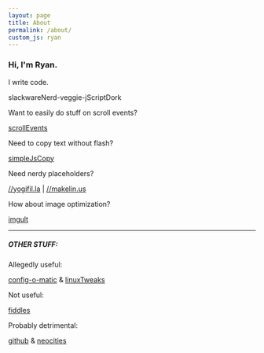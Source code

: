 ```yaml
---
layout: page
title: About
permalink: /about/
custom_js: ryan
---
```

### Hi, I'm Ryan.

I write code.

<span id="moniker">slackwareNerd-veggie-jScriptDork</span>

Want to easily do stuff on scroll events?

[scrollEvents](https://github.com/ryanpcmcquen/scrollEvents)

Need to copy text without flash?

[simpleJsCopy](https://github.com/ryanpcmcquen/simpleJsCopy)

Need nerdy placeholders?

[//yogifil.la](//yogifil.la) &#124; [//makelin.us](//makelin.us)

How about image optimization?

[imgult](https://github.com/ryanpcmcquen/image-ultimator)

* * *

##### [<span class="octicon octicon-link"></span>](#other-stuff)OTHER STUFF:

Allegedly useful:

[config-o-matic](https://github.com/ryanpcmcquen/config-o-matic) & [linuxTweaks](https://github.com/ryanpcmcquen/linuxTweaks)

Not useful:

[fiddles](https://jsfiddle.net/user/ryanpcmcquen/)

Probably detrimental:

[github](https://github.com/ryanpcmcquen) & [neocities](https://ryanpcmcquen.neocities.org/)
